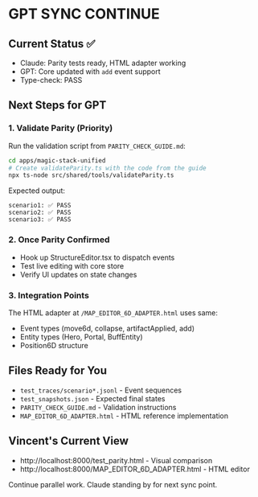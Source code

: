 # GPT SYNC CONTINUE

## Current Status ✅
- Claude: Parity tests ready, HTML adapter working
- GPT: Core updated with `add` event support
- Type-check: PASS

## Next Steps for GPT

### 1. Validate Parity (Priority)
Run the validation script from `PARITY_CHECK_GUIDE.md`:
```bash
cd apps/magic-stack-unified
# Create validateParity.ts with the code from the guide
npx ts-node src/shared/tools/validateParity.ts
```

Expected output:
```
scenario1: ✅ PASS
scenario2: ✅ PASS  
scenario3: ✅ PASS
```

### 2. Once Parity Confirmed
- Hook up StructureEditor.tsx to dispatch events
- Test live editing with core store
- Verify UI updates on state changes

### 3. Integration Points
The HTML adapter at `/MAP_EDITOR_6D_ADAPTER.html` uses same:
- Event types (move6d, collapse, artifactApplied, add)
- Entity types (Hero, Portal, BuffEntity)
- Position6D structure

## Files Ready for You
- `test_traces/scenario*.jsonl` - Event sequences
- `test_snapshots.json` - Expected final states
- `PARITY_CHECK_GUIDE.md` - Validation instructions
- `MAP_EDITOR_6D_ADAPTER.html` - HTML reference implementation

## Vincent's Current View
- http://localhost:8000/test_parity.html - Visual comparison
- http://localhost:8000/MAP_EDITOR_6D_ADAPTER.html - HTML editor

Continue parallel work. Claude standing by for next sync point.
